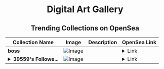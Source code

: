 <div align="center">

# Digital Art Gallery

## Trending Collections on OpenSea

| Collection Name                       | Image                                                                                     | Description                       | OpenSea Link                                                                                          |
|---------------------------------------|-------------------------------------------------------------------------------------------|-----------------------------------|--------------------------------------------------------------------------------------------------------|
| **boss** | ![Image](https://i.seadn.io/s/raw/files/7809893f4b2092a5cbe8b1a2dc8f8219.jpg?w=500&auto=format?w=200&auto=format) |  | <details><summary>Link</summary>[boss](https://opensea.io/collection/boss-153)</details> |
| **<details><summary>39559's Followe...</summary>39559's Follower</details>** | ![Image](https://i.seadn.io/s/raw/files/19f9f090920392cc3650cbdf4361755b.png?w=500&auto=format?w=200&auto=format) |  | <details><summary>Link</summary>[39559's Follower](https://opensea.io/collection/39559-s-follower)</details> |

</div>